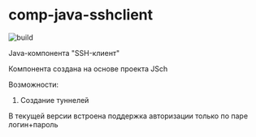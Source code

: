 # comp-java-sshclient

![build](https://github.com/alexandrkakushin/comp-java-sshclient/workflows/build/badge.svg)

Java-компонента "SSH-клиент"

Компонента создана на основе проекта JSch

Возможности:
  1) Создание туннелей

В текущей версии встроена поддержка авторизации только по паре логин+пароль
